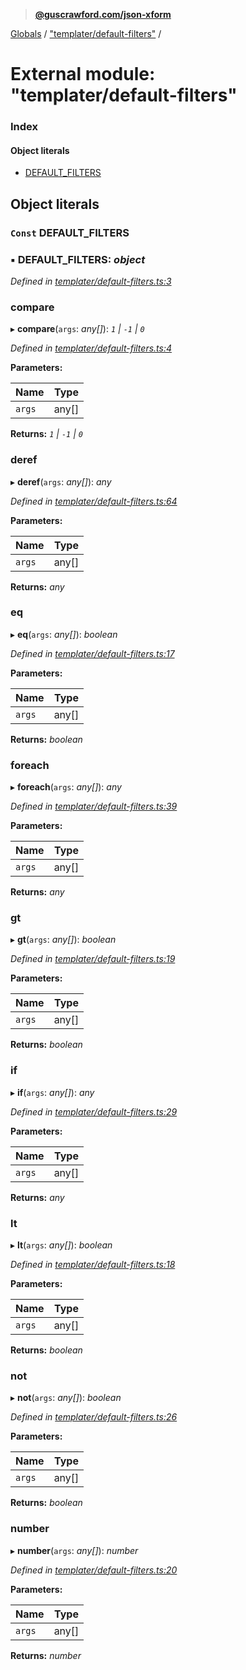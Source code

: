 > **[@guscrawford.com/json-xform](../README.md)**

[Globals](../globals.md) / ["templater/default-filters"](_templater_default_filters_.md) /

# External module: "templater/default-filters"

### Index

#### Object literals

* [DEFAULT_FILTERS](_templater_default_filters_.md#const-default_filters)

## Object literals

### `Const` DEFAULT_FILTERS

### ▪ **DEFAULT_FILTERS**: *object*

*Defined in [templater/default-filters.ts:3](https://github.com/guscrawford-com/json-xform/blob/c9d079f/src/templater/default-filters.ts#L3)*

###  compare

▸ **compare**(`args`: *any[]*): *`1` | `-1` | `0`*

*Defined in [templater/default-filters.ts:4](https://github.com/guscrawford-com/json-xform/blob/c9d079f/src/templater/default-filters.ts#L4)*

**Parameters:**

Name | Type |
------ | ------ |
`args` | any[] |

**Returns:** *`1` | `-1` | `0`*

###  deref

▸ **deref**(`args`: *any[]*): *any*

*Defined in [templater/default-filters.ts:64](https://github.com/guscrawford-com/json-xform/blob/c9d079f/src/templater/default-filters.ts#L64)*

**Parameters:**

Name | Type |
------ | ------ |
`args` | any[] |

**Returns:** *any*

###  eq

▸ **eq**(`args`: *any[]*): *boolean*

*Defined in [templater/default-filters.ts:17](https://github.com/guscrawford-com/json-xform/blob/c9d079f/src/templater/default-filters.ts#L17)*

**Parameters:**

Name | Type |
------ | ------ |
`args` | any[] |

**Returns:** *boolean*

###  foreach

▸ **foreach**(`args`: *any[]*): *any*

*Defined in [templater/default-filters.ts:39](https://github.com/guscrawford-com/json-xform/blob/c9d079f/src/templater/default-filters.ts#L39)*

**Parameters:**

Name | Type |
------ | ------ |
`args` | any[] |

**Returns:** *any*

###  gt

▸ **gt**(`args`: *any[]*): *boolean*

*Defined in [templater/default-filters.ts:19](https://github.com/guscrawford-com/json-xform/blob/c9d079f/src/templater/default-filters.ts#L19)*

**Parameters:**

Name | Type |
------ | ------ |
`args` | any[] |

**Returns:** *boolean*

###  if

▸ **if**(`args`: *any[]*): *any*

*Defined in [templater/default-filters.ts:29](https://github.com/guscrawford-com/json-xform/blob/c9d079f/src/templater/default-filters.ts#L29)*

**Parameters:**

Name | Type |
------ | ------ |
`args` | any[] |

**Returns:** *any*

###  lt

▸ **lt**(`args`: *any[]*): *boolean*

*Defined in [templater/default-filters.ts:18](https://github.com/guscrawford-com/json-xform/blob/c9d079f/src/templater/default-filters.ts#L18)*

**Parameters:**

Name | Type |
------ | ------ |
`args` | any[] |

**Returns:** *boolean*

###  not

▸ **not**(`args`: *any[]*): *boolean*

*Defined in [templater/default-filters.ts:26](https://github.com/guscrawford-com/json-xform/blob/c9d079f/src/templater/default-filters.ts#L26)*

**Parameters:**

Name | Type |
------ | ------ |
`args` | any[] |

**Returns:** *boolean*

###  number

▸ **number**(`args`: *any[]*): *number*

*Defined in [templater/default-filters.ts:20](https://github.com/guscrawford-com/json-xform/blob/c9d079f/src/templater/default-filters.ts#L20)*

**Parameters:**

Name | Type |
------ | ------ |
`args` | any[] |

**Returns:** *number*